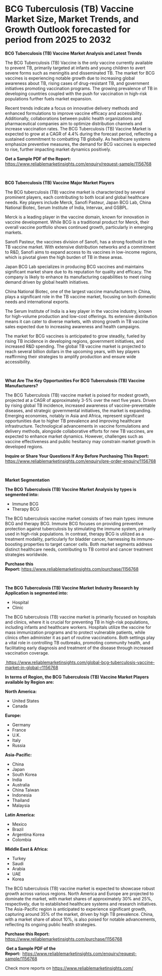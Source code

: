<p><h1>BCG Tuberculosis (TB) Vaccine Market Size, Market Trends, and Growth Outlook forecasted for period from 2025 to 2032</h1></p><p><strong>BCG Tuberculosis (TB) Vaccine Market Analysis and Latest Trends</strong></p>
<p><p>The BCG Tuberculosis (TB) Vaccine is the only vaccine currently available to prevent TB, primarily targeted at infants and young children to avert severe forms such as meningitis and disseminated TB. The market for BCG vaccines is experiencing notable growth due to increasing global awareness about TB, rising cases of drug-resistant TB, and government initiatives promoting vaccination programs. The growing prevalence of TB in developing countries coupled with the push for vaccination in high-risk populations further fuels market expansion.</p><p>Recent trends indicate a focus on innovative delivery methods and enhanced formulations to improve vaccine efficacy and accessibility. Additionally, collaborations between public health organizations and pharmaceutical companies aim to optimize distribution channels and increase vaccination rates. The BCG Tuberculosis (TB) Vaccine Market is expected to grow at a CAGR of 4.4% during the forecast period, reflecting a sustained commitment to combatting TB globally. As healthcare systems emphasize preventive measures, the demand for BCG vaccines is expected to rise, further impacting market dynamics positively.</p></p>
<p><strong>Get a Sample PDF of the Report:&nbsp;</strong> <a href="https://www.reliablemarketinsights.com/enquiry/request-sample/1156768?utm_campaign=2207&utm_medium=2&utm_source=Github&utm_content=ia&utm_term=09032025&utm_id=bcg-tuberculosis-tb-vaccine">https://www.reliablemarketinsights.com/enquiry/request-sample/1156768</a></p>
<p>&nbsp;</p>
<p><strong>BCG Tuberculosis (TB) Vaccine Major Market Players</strong></p>
<p><p>The BCG tuberculosis (TB) vaccine market is characterized by several prominent players, each contributing to both local and global healthcare needs. Key players include Merck, Sanofi Pasteur, Japan BCG Lab, China National Biotec, Serum Institute of India, Intervax, and GSBPL.</p><p>Merck is a leading player in the vaccine domain, known for innovation in vaccine development. While BCG is a traditional product for Merck, their overall vaccine portfolio shows continued growth, particularly in emerging markets.</p><p>Sanofi Pasteur, the vaccines division of Sanofi, has a strong foothold in the TB vaccine market. With extensive distribution networks and a commitment to R&D, Sanofi aims to expand access to its vaccines in low-income regions, which is pivotal given the high burden of TB in these areas.</p><p>Japan BCG Lab specializes in producing BCG vaccines and maintains significant market share due to its reputation for quality and efficacy. The company is likely to enhance its manufacturing capabilities to meet rising demand driven by global health initiatives.</p><p>China National Biotec, one of the largest vaccine manufacturers in China, plays a significant role in the TB vaccine market, focusing on both domestic needs and international exports.</p><p>The Serum Institute of India is a key player in the vaccine industry, known for high-volume production and low-cost offerings. Its extensive distribution means it can cater to diverse markets, with strong growth in TB vaccine sales expected due to increasing awareness and health campaigns.</p><p>The market for BCG vaccines is anticipated to grow steadily, fueled by rising TB incidence in developing regions, government initiatives, and increased R&D spending. The global TB vaccine market is projected to reach several billion dollars in the upcoming years, with key players reaffirming their strategies to amplify production and ensure wide accessibility.</p></p>
<p>&nbsp;</p>
<p><strong>What Are The Key Opportunities For BCG Tuberculosis (TB) Vaccine Manufacturers?</strong></p>
<p><p>The BCG Tuberculosis (TB) vaccine market is poised for modest growth, projected at a CAGR of approximately 3-5% over the next five years. Driven by rising global TB incidence, increased awareness of vaccine-preventable diseases, and strategic governmental initiatives, the market is expanding. Emerging economies, notably in Asia and Africa, represent significant opportunities due to higher TB prevalence and improving healthcare infrastructure. Technological advancements in vaccine formulations and delivery methods, alongside collaborative efforts for new TB vaccines, are expected to enhance market dynamics. However, challenges such as vaccine effectiveness and public hesitancy may constrain market growth in developed regions.</p></p>
<p><strong>Inquire or Share Your Questions If Any Before Purchasing This Report:</strong> <a href="https://www.reliablemarketinsights.com/enquiry/pre-order-enquiry/1156768?utm_campaign=2207&utm_medium=2&utm_source=Github&utm_content=ia&utm_term=09032025&utm_id=bcg-tuberculosis-tb-vaccine">https://www.reliablemarketinsights.com/enquiry/pre-order-enquiry/1156768</a></p>
<p>&nbsp;</p>
<p><strong>Market Segmentation</strong></p>
<p><strong>The BCG Tuberculosis (TB) Vaccine Market Analysis by types is segmented into:</strong></p>
<p><ul><li>Immune BCG</li><li>Therapy BCG</li></ul></p>
<p><p>The BCG tuberculosis vaccine market consists of two main types: immune BCG and therapy BCG. Immune BCG focuses on providing preventive protection against tuberculosis by stimulating the immune system, primarily used in high-risk populations. In contrast, therapy BCG is utilized as a treatment modality, particularly for bladder cancer, harnessing its immune-boosting properties to target cancer cells. Both market segments address distinct healthcare needs, contributing to TB control and cancer treatment strategies worldwide.</p></p>
<p><strong>Purchase this Report:&nbsp;</strong><a href="https://www.reliablemarketinsights.com/purchase/1156768?utm_campaign=2207&utm_medium=2&utm_source=Github&utm_content=ia&utm_term=09032025&utm_id=bcg-tuberculosis-tb-vaccine">https://www.reliablemarketinsights.com/purchase/1156768</a></p>
<p>&nbsp;</p>
<p><strong>The BCG Tuberculosis (TB) Vaccine Market Industry Research by Application is segmented into:</strong></p>
<p><ul><li>Hospital</li><li>Clinic</li></ul></p>
<p><p>The BCG tuberculosis (TB) vaccine market is primarily focused on hospitals and clinics, where it is crucial for preventing TB in high-risk populations, including infants and healthcare workers. Hospitals utilize the vaccine for mass immunization programs and to protect vulnerable patients, while clinics often administer it as part of routine vaccinations. Both settings play a vital role in controlling TB outbreaks, promoting community health, and facilitating early diagnosis and treatment of the disease through increased vaccination coverage.</p></p>
<p><a href="https://www.reliablemarketinsights.com/global-bcg-tuberculosis-vaccine-market-in-global-r1156768?utm_campaign=2207&utm_medium=2&utm_source=Github&utm_content=ia&utm_term=09032025&utm_id=bcg-tuberculosis-tb-vaccine">&nbsp;https://www.reliablemarketinsights.com/global-bcg-tuberculosis-vaccine-market-in-global-r1156768</a></p>
<p><strong>In terms of Region, the BCG Tuberculosis (TB) Vaccine Market Players available by Region are:</strong></p>
<p>
    <p> <strong> North America: </strong>
        <ul>
            <li>United States</li>
            <li>Canada</li>
        </ul>
        </p> 
    <p> <strong> Europe: </strong>
        <ul>
            <li>Germany</li>
            <li>France</li>
            <li>U.K.</li>
            <li>Italy</li>
            <li>Russia</li>
        </ul>
        </p> 
    <p> <strong> Asia-Pacific: </strong>
        <ul>
            <li>China</li>
            <li>Japan</li>
            <li>South Korea</li>
            <li>India</li>
            <li>Australia</li>
            <li>China Taiwan</li>
            <li>Indonesia</li>
            <li>Thailand</li>
            <li>Malaysia</li>
        </ul>
        </p> 
    <p> <strong> Latin America: </strong>
        <ul>
            <li>Mexico</li>
            <li>Brazil</li>
            <li>Argentina Korea</li>
            <li>Colombia</li>
        </ul>
        </p> 
    <p> <strong> Middle East & Africa: </strong>
        <ul>
            <li>Turkey</li>
            <li>Saudi</li>
            <li>Arabia</li>
            <li>UAE</li>
            <li>Korea</li>
        </ul>
    </p>
    </p>
<p><p>The BCG tuberculosis (TB) vaccine market is expected to showcase robust growth across various regions. North America and Europe are projected to dominate the market, with market shares of approximately 30% and 25%, respectively, due to established healthcare systems and research initiatives. The Asia-Pacific region is anticipated to experience significant growth, capturing around 35% of the market, driven by high TB prevalence. China, with a market share of about 10%, is also poised for notable advancements, reflecting its ongoing public health strategies.</p></p>
<p><strong>Purchase this Report: </strong><a href="https://www.reliablemarketinsights.com/purchase/1156768?utm_campaign=2207&utm_medium=2&utm_source=Github&utm_content=ia&utm_term=09032025&utm_id=bcg-tuberculosis-tb-vaccine">https://www.reliablemarketinsights.com/purchase/1156768</a></p>
<p>&nbsp;<strong>Get a Sample PDF of the Report:&nbsp;&nbsp;</strong><a href="https://www.reliablemarketinsights.com/enquiry/request-sample/1156768?utm_campaign=2207&utm_medium=2&utm_source=Github&utm_content=ia&utm_term=09032025&utm_id=bcg-tuberculosis-tb-vaccine">https://www.reliablemarketinsights.com/enquiry/request-sample/1156768</a></p>
<p><strong></strong></p>
<p>Check more reports on <a href="https://www.reliablemarketinsights.com/?utm_campaign=2207&utm_medium=2&utm_source=Github&utm_content=ia&utm_term=09032025&utm_id=bcg-tuberculosis-tb-vaccine">https://www.reliablemarketinsights.com/</a></p>